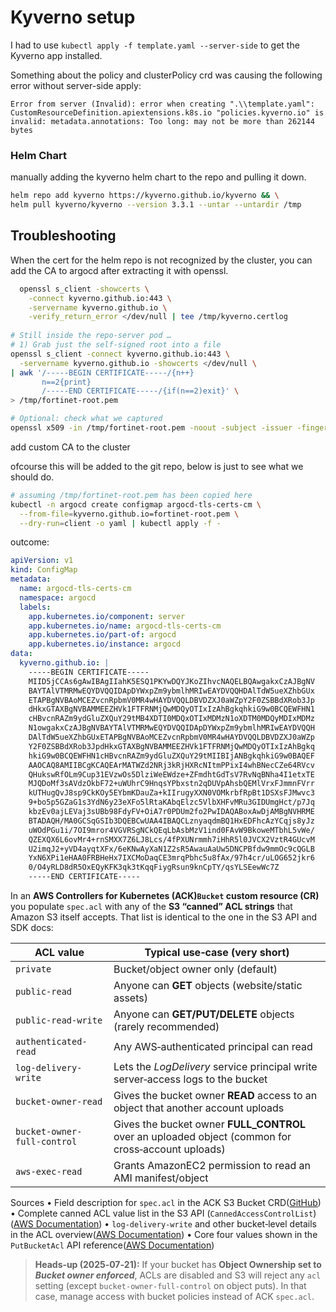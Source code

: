 # Kyverno setup

I had to use ``kubectl apply -f template.yaml --server-side`` to get the Kyverno app installed.

Something about the policy and clusterPolicy crd was causing the following error without server-side apply:

```log
Error from server (Invalid): error when creating ".\\template.yaml": CustomResourceDefinition.apiextensions.k8s.io "policies.kyverno.io" is invalid: metadata.annotations: Too long: may not be more than 262144 bytes
```

### Helm Chart

manually adding the kyverno helm chart to the repo and pulling it down.

```bash
helm repo add kyverno https://kyverno.github.io/kyverno && \
helm pull kyverno/kyverno --version 3.3.1 --untar --untardir /tmp
```

## Troubleshooting


When the cert for the helm repo is not recognized by the cluster, you can add the CA to argocd after extracting it with openssl.

````bash
  openssl s_client -showcerts \
    -connect kyverno.github.io:443 \
    -servername kyverno.github.io \
    -verify_return_error </dev/null | tee /tmp/kyverno.certlog
    
# Still inside the repo‑server pod …
# 1) Grab just the self‑signed root into a file
openssl s_client -connect kyverno.github.io:443 \
  -servername kyverno.github.io -showcerts </dev/null \
| awk '/-----BEGIN CERTIFICATE-----/{n++}
       n==2{print}
       /-----END CERTIFICATE-----/{if(n==2)exit}' \
> /tmp/fortinet-root.pem

# Optional: check what we captured
openssl x509 -in /tmp/fortinet-root.pem -noout -subject -issuer -fingerprint

````

add custom CA to the cluster

ofcourse this will be added to the git repo, below is just to see what we should do.

```bash
# assuming /tmp/fortinet-root.pem has been copied here
kubectl -n argocd create configmap argocd-tls-certs-cm \
  --from-file=kyverno.github.io=fortinet-root.pem \
  --dry-run=client -o yaml | kubectl apply -f -
```

outcome:

````yaml
apiVersion: v1
kind: ConfigMap
metadata:
  name: argocd-tls-certs-cm
  namespace: argocd
  labels:
    app.kubernetes.io/component: server
    app.kubernetes.io/name: argocd-tls-certs-cm
    app.kubernetes.io/part-of: argocd
    app.kubernetes.io/instance: argocd
data:
  kyverno.github.io: |
    -----BEGIN CERTIFICATE-----
    MIID5jCCAs6gAwIBAgIIahK5ESQ1PKYwDQYJKoZIhvcNAQELBQAwgakxCzAJBgNV
    BAYTAlVTMRMwEQYDVQQIDApDYWxpZm9ybmlhMRIwEAYDVQQHDAlTdW5ueXZhbGUx
    ETAPBgNVBAoMCEZvcnRpbmV0MR4wHAYDVQQLDBVDZXJ0aWZpY2F0ZSBBdXRob3Jp
    dHkxGTAXBgNVBAMMEEZHVk1FTFRNMjQwMDQyOTIxIzAhBgkqhkiG9w0BCQEWFHN1
    cHBvcnRAZm9ydGluZXQuY29tMB4XDTI0MDQxOTIxMDMzN1oXDTM0MDQyMDIxMDMz
    N1owgakxCzAJBgNVBAYTAlVTMRMwEQYDVQQIDApDYWxpZm9ybmlhMRIwEAYDVQQH
    DAlTdW5ueXZhbGUxETAPBgNVBAoMCEZvcnRpbmV0MR4wHAYDVQQLDBVDZXJ0aWZp
    Y2F0ZSBBdXRob3JpdHkxGTAXBgNVBAMMEEZHVk1FTFRNMjQwMDQyOTIxIzAhBgkq
    hkiG9w0BCQEWFHN1cHBvcnRAZm9ydGluZXQuY29tMIIBIjANBgkqhkiG9w0BAQEF
    AAOCAQ8AMIIBCgKCAQEArMATWZd2NRj3kRjHXRcNItmPPixI4whBNecCZe64RVcv
    QHukswRfOLm9Cup31EVzwOs5DlziWeEWdze+ZFmdhtGdTsV7RvNqBNha4I1etxTE
    MJQDoMf3sAVdzOkbF72+uWUhrC9HnqsYPbxstn2qDUVpAhsbQEMlVrxFJmmnFVrr
    kUTHugQvJ8sp9CkKOy5EYbmKDauZa+kIIrugyXXN0VOMkrbfRpBt1DSXsFJMwvc3
    9+bo5p5GZaG1s3YdN6y23eXFo5lRtaKAbqElzc5VlbXHFvMRu3GIDUmgHct/p7Jq
    kbzEv0ajLEVaj3sUBb98FdyFV+OiA7r0PDUm2fo2PwIDAQABoxAwDjAMBgNVHRME
    BTADAQH/MA0GCSqGSIb3DQEBCwUAA4IBAQCLznyaqdmBQ1HxEDFhcAzYCqjs8yJz
    uWOdPGu1i/7OI9mror4VGVRSgNCkQEqLbAsbMzV1ind0FAvW9BkoweMTbhL5vWe/
    QZEXQX6L6ovMr4+rnSMXX7Z6LJ8Lcs/4fPXUNrmmh7iHhR5l0JVCX2VztR4GUcvM
    U2imqJ2+yVD4ayqtXFx/6eKNwAyXaN1Z2sR5AwauAaUw5DNCPBfdw9mmOc9cQGLB
    YxN6XPi1eHAA0FRBHeHx7IXCMoDaqCE3mrqPbhc5u8fAx/97h4cr/uLOG652jkr6
    0/O4yRLD8dR5OxEQyKFK3qk3tKqqFiygRsun9knCpTY/qsYLSEewWc7Z
    -----END CERTIFICATE-----
````

In an **AWS Controllers for Kubernetes (ACK)`Bucket` custom resource (CR)** you populate `spec.acl` with any of the **S3 “canned” ACL strings** that Amazon S3 itself accepts.
That list is identical to the one in the S3 API and SDK docs:

| ACL value                   | Typical use‑case (very short)                                                                      |
| --------------------------- | -------------------------------------------------------------------------------------------------- |
| `private`                   | Bucket/object owner only (default)                                                                 |
| `public-read`               | Anyone can **GET** objects (website/static assets)                                                 |
| `public-read-write`         | Anyone can **GET/PUT/DELETE** objects (rarely recommended)                                         |
| `authenticated-read`        | Any AWS‑authenticated principal can read                                                           |
| `log-delivery-write`        | Lets the *LogDelivery* service principal write server‑access logs to the bucket                    |
| `bucket-owner-read`         | Gives the bucket owner **READ** access to an object that another account uploads                   |
| `bucket-owner-full-control` | Gives the bucket owner **FULL\_CONTROL** over an uploaded object (common for cross‑account uploads) |
| `aws-exec-read`             | Grants AmazonEC2 permission to read an AMI manifest/object                                         |

Sources
• Field description for `spec.acl` in the ACK S3 Bucket CRD([GitHub][1])
• Complete canned ACL value list in the S3 API (`CannedAccessControlList`)([AWS Documentation][2])
• `log‑delivery‑write` and other bucket‑level details in the ACL overview([AWS Documentation][3])
• Core four values shown in the `PutBucketAcl` API reference([AWS Documentation][4])

> **Heads‑up (2025‑07‑21):**
> If your bucket has **Object Ownership set to *Bucket owner enforced***, ACLs are disabled and S3 will reject any `acl` setting (except `bucket-owner-full-control` on object puts). In that case, manage access with bucket policies instead of ACK `spec.acl`.

[1]: https://raw.githubusercontent.com/aws-controllers-k8s/s3-controller/main/config/crd/bases/s3.services.k8s.aws_buckets.yaml "raw.githubusercontent.com"
[2]: https://docs.aws.amazon.com/AmazonS3/latest/API/API_control_S3AccessControlPolicy.html "S3AccessControlPolicy - Amazon Simple Storage Service"
[3]: https://docs.aws.amazon.com/AmazonS3/latest/userguide/acl-overview.html?utm_source=chatgpt.com "Access control list (ACL) overview - Amazon Simple Storage Service"
[4]: https://docs.aws.amazon.com/AmazonS3/latest/API/API_PutBucketAcl.html "PutBucketAcl - Amazon Simple Storage Service"
